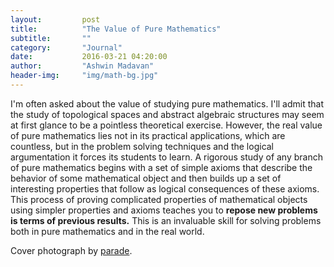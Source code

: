 ```yaml
---
layout:			post
title:			"The Value of Pure Mathematics"
subtitle:		""
category:		"Journal"
date:			2016-03-21 04:20:00
author:			"Ashwin Madavan"
header-img:		"img/math-bg.jpg"
---
```


I'm often asked about the value of studying pure mathematics. I'll admit that the study of topological spaces and abstract algebraic structures may seem at first glance to be a pointless theoretical exercise. However, the real value of pure mathematics lies not in its practical applications, which are countless, but in the problem solving techniques and the logical argumentation it forces its students to learn. A rigorous study of any branch of pure mathematics begins with a set of simple axioms that describe the behavior of some mathematical object and then builds up a set of interesting properties that follow as logical consequences of these axioms. This process of proving complicated properties of mathematical objects using simpler properties and axioms teaches you to **repose new problems is terms of previous results.** This is an invaluable skill for solving problems both in pure mathematics and in the real world.

Cover photograph by [parade](http://static.parade.com/wp-content/uploads/2013/09/maths-problems-marilyn-ftr.jpg).

